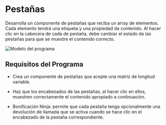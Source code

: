 # Pestañas

Desarrolla un componente de pestañas que reciba un array de elementos. Cada elemento tendrá una etiqueta y una propiedad de contenido. Al hacer clic en la cabecera de cada de pestaña, debe cambiar el estado de las pestañas para que se muestre el contenido correcto.

![Modelo del programa](https://s3.amazonaws.com/General_V88/boomyeah2015/codingdojo/curriculum/content/chapter/tabs-assignment.png)

## Requisitos del Programa

-   Crea un componente de pestañas que acepte una matriz de longitud variable.

-   Haz que los encabezados de las pestañas, al hacer clic en ellos, muestren correctamente el contenido apropiado a continuación.

-   Bonificación Ninja: permite que cada pestaña tenga opcionalmente una devolución de llamada que se activa cuando se hace clic en el encabezado de la pestaña correspondiente.
